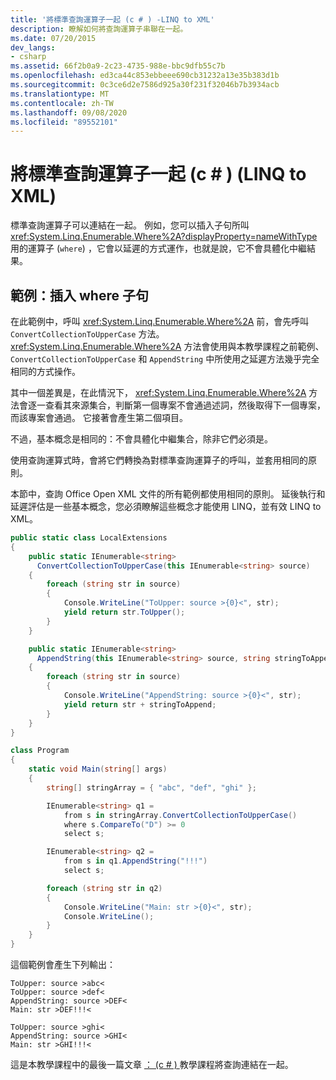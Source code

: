 ```yaml
---
title: '將標準查詢運算子一起 (c # ) -LINQ to XML'
description: 瞭解如何將查詢運算子串聯在一起。
ms.date: 07/20/2015
dev_langs:
- csharp
ms.assetid: 66f2b0a9-2c23-4735-988e-bbc9dfb55c7b
ms.openlocfilehash: ed3ca44c853ebbeee690cb31232a13e35b383d1b
ms.sourcegitcommit: 0c3ce6d2e7586d925a30f231f32046b7b3934acb
ms.translationtype: MT
ms.contentlocale: zh-TW
ms.lasthandoff: 09/08/2020
ms.locfileid: "89552101"
---
```

# <a name="chain-standard-query-operators-together-c-linq-to-xml"></a>將標準查詢運算子一起 (c # )  (LINQ to XML) 

標準查詢運算子可以連結在一起。 例如，您可以插入子句所叫 <xref:System.Linq.Enumerable.Where%2A?displayProperty=nameWithType> 用的運算子 (`where`) ，它會以延遲的方式運作，也就是說，它不會具體化中繼結果。

## <a name="example-interject-a-where-clause"></a>範例：插入 where 子句

在此範例中，呼叫 <xref:System.Linq.Enumerable.Where%2A> 前，會先呼叫 `ConvertCollectionToUpperCase` 方法。 <xref:System.Linq.Enumerable.Where%2A> 方法會使用與本教學課程之前範例、`ConvertCollectionToUpperCase` 和 `AppendString` 中所使用之延遲方法幾乎完全相同的方式操作。

其中一個差異是，在此情況下， <xref:System.Linq.Enumerable.Where%2A> 方法會逐一查看其來源集合，判斷第一個專案不會通過述詞，然後取得下一個專案，而該專案會通過。 它接著會產生第二個項目。

不過，基本概念是相同的：不會具體化中繼集合，除非它們必須是。

使用查詢運算式時，會將它們轉換為對標準查詢運算子的呼叫，並套用相同的原則。

本節中，查詢 Office Open XML 文件的所有範例都使用相同的原則。 延後執行和延遲評估是一些基本概念，您必須瞭解這些概念才能使用 LINQ，並有效 LINQ to XML。

```csharp
public static class LocalExtensions
{
    public static IEnumerable<string>
      ConvertCollectionToUpperCase(this IEnumerable<string> source)
    {
        foreach (string str in source)
        {
            Console.WriteLine("ToUpper: source >{0}<", str);
            yield return str.ToUpper();
        }
    }

    public static IEnumerable<string>
      AppendString(this IEnumerable<string> source, string stringToAppend)
    {
        foreach (string str in source)
        {
            Console.WriteLine("AppendString: source >{0}<", str);
            yield return str + stringToAppend;
        }
    }
}

class Program
{
    static void Main(string[] args)
    {
        string[] stringArray = { "abc", "def", "ghi" };

        IEnumerable<string> q1 =
            from s in stringArray.ConvertCollectionToUpperCase()
            where s.CompareTo("D") >= 0
            select s;

        IEnumerable<string> q2 =
            from s in q1.AppendString("!!!")
            select s;

        foreach (string str in q2)
        {
            Console.WriteLine("Main: str >{0}<", str);
            Console.WriteLine();
        }
    }
}
```

這個範例會產生下列輸出：

```output
ToUpper: source >abc<
ToUpper: source >def<
AppendString: source >DEF<
Main: str >DEF!!!<

ToUpper: source >ghi<
AppendString: source >GHI<
Main: str >GHI!!!<
```

這是本教學課程中的最後一篇文章 [： (c # ) ](chain-queries-example.md) 教學課程將查詢連結在一起。
